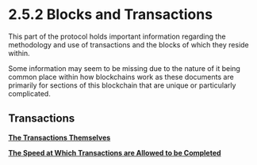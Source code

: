 # 2.5.2 Blocks and Transactions

This part of the protocol holds important information regarding the methodology and use of transactions and the blocks of which they reside within.

Some information may seem to be missing due to the nature of it being common place within how blockchains work as these documents are primarily for sections of this blockchain that are unique or particularly complicated.

## Transactions

****[**The Transactions Themselves**](1.4a-features-of-the-proposed-solution.md)****

****[**The Speed at Which Transactions are Allowed to be Completed**](broken-reference)****

